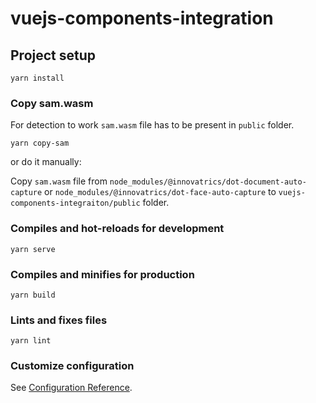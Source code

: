 # vuejs-components-integration

## Project setup
```
yarn install
```

### Copy sam.wasm
For detection to work `sam.wasm` file has to be present in `public` folder.

```
yarn copy-sam
```

or do it manually:

 Copy `sam.wasm` file from `node_modules/@innovatrics/dot-document-auto-capture` or `node_modules/@innovatrics/dot-face-auto-capture` to `vuejs-components-integraiton/public` folder.


### Compiles and hot-reloads for development
```
yarn serve
```

### Compiles and minifies for production
```
yarn build
```

### Lints and fixes files
```
yarn lint
```

### Customize configuration
See [Configuration Reference](https://cli.vuejs.org/config/).
